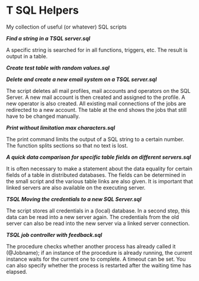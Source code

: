 # T SQL Helpers

My collection of useful (or whatever) SQL scripts

__*Find a string in a TSQL server.sql*__

A specific string is searched for in all functions, triggers, etc. The result is output in a table.

__*Create test table with random values.sql*__

__*Delete and create a new email system on a TSQL server.sql*__

The script deletes all mail profiles, mail accounts and operators on the SQL Server.
A new mail account is then created and assigned to the profile.
A new operator is also created.
All existing mail connections of the jobs are redirected to a new account.
The table at the end shows the jobs that still have to be changed manually.

__*Print without limitation max characters.sql*__

The print command limits the output of a SQL string to a certain number. The function splits sections so that no text is lost.

__*A quick data comparison for specific table fields on different servers.sql*__

It is often necessary to make a statement about the data equality for certain fields of a table in distributed databases.
The fields can be determined in the small script and the various table links are also given.
It is important that linked servers are also available on the executing server.

 __*TSQL Moving the credentials to a new SQL Server.sql*__

The script stores all credentials in a (local) database. In a second step, this data can be read into a new server again. The credentials from the old server can also be read into the new server via a linked server connection.

__*TSQL job controller with feedback.sql*__

The procedure checks whether another process has already called it (@Jobname);
if an instance of the procedure is already running, the current instance waits for the current one to complete.
A timeout can be set. You can also specify whether the process is restarted after the waiting time has elapsed.
